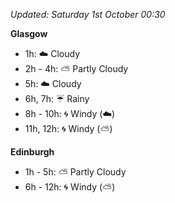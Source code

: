 *Updated: Saturday 1st October 00:30*

**Glasgow**

* 1h: :cloud: Cloudy
* 2h - 4h: :partly_sunny: Partly Cloudy
* 5h: :cloud: Cloudy
* 6h, 7h: :umbrella: Rainy
* 8h - 10h: :cyclone: Windy (:cloud:)
* 11h, 12h: :cyclone: Windy (:partly_sunny:)

**Edinburgh**

* 1h - 5h: :partly_sunny: Partly Cloudy
* 6h - 12h: :cyclone: Windy (:partly_sunny:)
